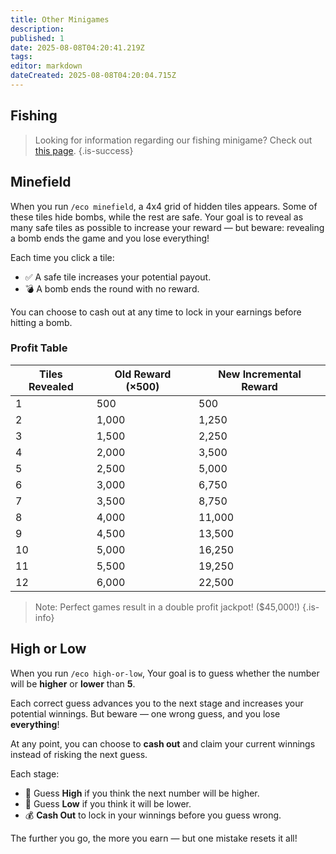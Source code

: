 ```yaml
---
title: Other Minigames
description: 
published: 1
date: 2025-08-08T04:20:41.219Z
tags: 
editor: markdown
dateCreated: 2025-08-08T04:20:04.715Z
---
```


## Fishing
> Looking for information regarding our fishing minigame? Check out [this page](/feature/economy/fishing).
{.is-success}

## Minefield
When you run `/eco minefield`, a 4x4 grid of hidden tiles appears. Some of these tiles hide bombs, while the rest are safe. Your goal is to reveal as many safe tiles as possible to increase your reward — but beware: revealing a bomb ends the game and you lose everything!

Each time you click a tile:
* ✅ A safe tile increases your potential payout.
* 💣 A bomb ends the round with no reward.

You can choose to cash out at any time to lock in your earnings before hitting a bomb.

### Profit Table
| Tiles Revealed | Old Reward (×500) | New Incremental Reward |
| -------------- | ----------------- | ---------------------- |
| 1              | 500               | 500                    |
| 2              | 1,000             | 1,250                  |
| 3              | 1,500             | 2,250                  |
| 4              | 2,000             | 3,500                  |
| 5              | 2,500             | 5,000                  |
| 6              | 3,000             | 6,750                  |
| 7              | 3,500             | 8,750                  |
| 8              | 4,000             | 11,000                 |
| 9              | 4,500             | 13,500                 |
| 10             | 5,000             | 16,250                 |
| 11             | 5,500             | 19,250                 |
| 12             | 6,000             | 22,500                 |

> Note: Perfect games result in a double profit jackpot! ($45,000!)
{.is-info}

## High or Low

When you run `/eco high-or-low`, Your goal is to guess whether the number will be **higher** or **lower** than **5**.

Each correct guess advances you to the next stage and increases your potential winnings. But beware — one wrong guess, and you lose **everything**!

At any point, you can choose to **cash out** and claim your current winnings instead of risking the next guess.

Each stage:

* 🔼 Guess **High** if you think the next number will be higher.
* 🔽 Guess **Low** if you think it will be lower.
* 💰 **Cash Out** to lock in your winnings before you guess wrong.

The further you go, the more you earn — but one mistake resets it all!